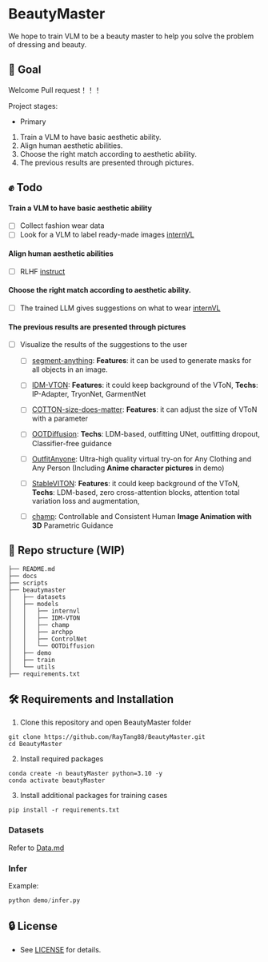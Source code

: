 # BeautyMaster

We hope to train VLM to be a beauty master to help you solve the problem of dressing and beauty.


## 💪 Goal

Welcome Pull request！！！

Project stages:
- Primary
1. Train a VLM to have basic aesthetic ability.
2. Align human aesthetic abilities.
3. Choose the right match according to aesthetic ability.
4. The previous results are presented through pictures.


## ✊ Todo

#### Train a VLM to have basic aesthetic ability
- [ ] Collect fashion wear data
- [ ] Look for a VLM to label ready-made images [internVL](https://internvl.opengvlab.com/)

#### Align human aesthetic abilities
- [ ] RLHF [instruct](https://arxiv.org/pdf/2203.02155.pdf)

#### Choose the right match according to aesthetic ability.
- [ ] The trained LLM gives suggestions on what to wear [internVL](https://internvl.opengvlab.com/)


#### The previous results are presented through pictures
- [ ] Visualize the results of the suggestions to the user
  - [ ] [segment-anything](https://github.com/facebookresearch/segment-anything): **Features**: it can be used to generate masks for all objects in an image.
  - [ ] [IDM-VTON](https://github.com/yisol/IDM-VTON): **Features**: it could keep background of the VToN, **Techs**: IP-Adapter, TryonNet, GarmentNet
  - [ ] [COTTON-size-does-matter](https://github.com/cotton6/COTTON-size-does-matter): **Features**: it can adjust the size of VToN with a parameter
  - [ ] [OOTDiffusion](https://github.com/levihsu/OOTDiffusion): **Techs**: LDM-based, outfitting UNet, outfitting dropout, Classifier-free guidance
  - [ ] [OutfitAnyone](https://github.com/HumanAIGC/OutfitAnyone): Ultra-high quality virtual try-on for Any Clothing and Any Person (Including **Anime character pictures** in demo)
  - [ ] [StableVITON](https://github.com/rlawjdghek/StableVITON): **Features**: it could keep background of the VToN, **Techs**: LDM-based, zero cross-attention blocks, attention total variation loss and augmentation,
  - [ ] [champ](https://github.com/fudan-generative-vision/champ): Controllable and Consistent Human **Image Animation with 3D** Parametric Guidance
  


## 📂 Repo structure (WIP)
```
├── README.md
├── docs
├── scripts
├── beautymaster
│   ├── datasets
│   ├── models
│   │   ├── internvl
│   │   ├── IDM-VTON                     
│   │   ├── champ
│   │   ├── archpp
│   │   ├── ControlNet
│   │   └── OOTDiffusion
│   ├── demo
│   ├── train     
│   └── utils
├── requirements.txt
```

## 🛠️ Requirements and Installation

1. Clone this repository and open BeautyMaster folder
```
git clone https://github.com/RayTang88/BeautyMaster.git
cd BeautyMaster
```
2. Install required packages
```
conda create -n beautyMaster python=3.10 -y
conda activate beautyMaster

```
3. Install additional packages for training cases
```
pip install -r requirements.txt

```


### Datasets
Refer to [Data.md](docs/Data.md)


### Infer

Example:

```Python
python demo/infer.py 
```


## 🔒 License
* See [LICENSE](LICENSE) for details.

